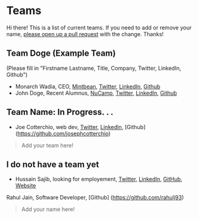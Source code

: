 # Teams

Hi there! This is a list of current teams. If you need to add or remove your name, [please open up a pull request](pages/procedures/pull-requests.md) with the change. Thanks!

## Team Doge (Example Team)

(Please fill in "Firstname Lastname, Title, Company, Twitter, LinkedIn, Github")

- Monarch Wadia, CEO, [Mintbean](https://mintbean.io), [Twitter](https://twitter.com/monarchwadia), [LinkedIn](https://www.linkedin.com/in/monarchwadia/), [Github](https://github.com/monarchwadia)
- John Doge, Recent Alumnus, [NuCamp](https://www.nucamp.co/), [Twitter](https://twitter.com/dogecoin?lang=en), [LinkedIn](https://www.linkedin.com/company/dogecoin/), [Github](https://github.com/dogecoin/dogecoin)

## Team Name: In Progress. . .
- Joe Cotterchio, web dev, [Twitter](https://twitter.com/CotterchioJoe), [LinkedIn](https://www.linkedin.com/in/joe-cotterchio-milligan/), [Github] (https://github.com/josephcotterchio)

> Add your team here!

## I do not have a team yet
- Hussain Sajib, looking for employement, [Twitter](https://twitter.com/HussainulMd), [LinkedIn](https://www.linkedin.com/in/hussainulislam/), [GitHub](https://github.com/HussainIslam), [Website]( https://iamhussain.ca/)

Rahul Jain, Software Developer, [Github] (https://github.com/rahulj93)

> Add your name here!
